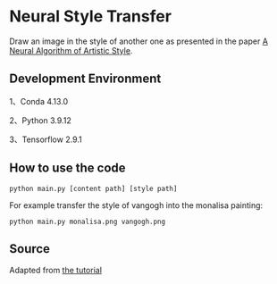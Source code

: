 # Neural Style Transfer
Draw an image in the style of another one as presented in the paper [A Neural Algorithm of Artistic Style](https://arxiv.org/abs/1508.06576). 


## Development Environment
1、Conda 4.13.0

2、Python 3.9.12

3、Tensorflow 2.9.1

## How to use the code
```shell
python main.py [content path] [style path]
```

For example transfer the style of vangogh into the monalisa painting:
```shell
python main.py monalisa.png vangogh.png
```

## Source
Adapted from [the tutorial](https://www.tensorflow.org/tutorials/generative/style_transfer)
